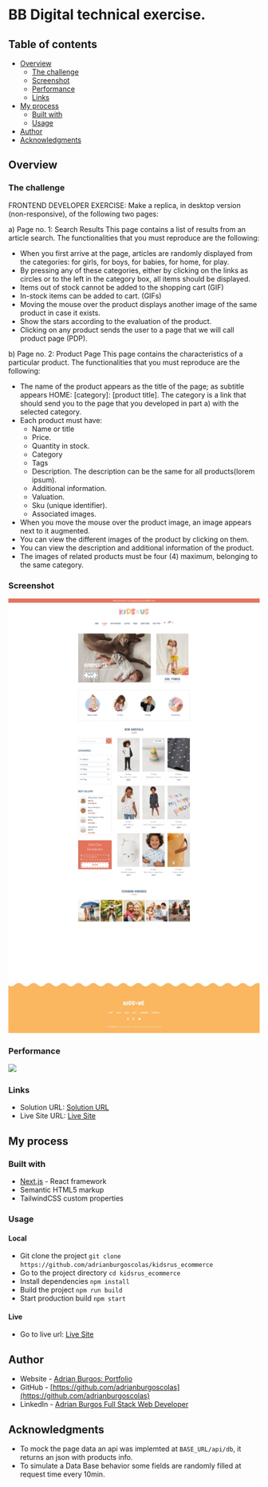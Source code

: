 # BB Digital technical exercise.

## Table of contents

- [Overview](#overview)
  - [The challenge](#the-challenge)
  - [Screenshot](#screenshot)
  - [Performance](#perfermance)
  - [Links](#links)
- [My process](#my-process)
  - [Built with](#built-with)
  - [Usage](#usage)
- [Author](#author)
- [Acknowledgments](#acknowledgments)

## Overview

### The challenge

FRONTEND DEVELOPER EXERCISE:
Make a replica, in desktop version (non-responsive), of the following two pages:

a) Page no. 1: Search Results This page contains a list of results from an article search. The functionalities that you must reproduce are the following:
- When you first arrive at the page, articles are randomly displayed from the categories: for girls, for boys, for babies, for home, for play.
- By pressing any of these categories, either by clicking on the links as circles or to the left in the category box, all items should be displayed.
- Items out of stock cannot be added to the shopping cart (GIF)
- In-stock items can be added to cart. (GIFs)
- Moving the mouse over the product displays another image of the same product in case it exists.
- Show the stars according to the evaluation of the product.
- Clicking on any product sends the user to a page that we will call product page (PDP).

b) Page no. 2: Product Page This page contains the characteristics of a particular product. The functionalities that you must reproduce are the following:

- The name of the product appears as the title of the page; as subtitle appears HOME: [category]: [product title]. The category is a link that should send you to the page that you developed in part a) with the selected category.
- Each product must have:
  - Name or title
  - Price.
  - Quantity in stock.
  - Category
  - Tags
  - Description. The description can be the same for all products(lorem ipsum).
  - Additional information.
  - Valuation.
  - Sku (unique identifier).
  - Associated images.
- When you move the mouse over the product image, an image appears next to it augmented.
- You can view the different images of the product by clicking on them.
- You can view the description and additional information of the product.
- The images of related products must be four (4) maximum, belonging to the same category.

### Screenshot

![](./screenshot.jpg)

### Performance

![](./performace.png)

### Links

- Solution URL: [Solution URL](https://github.com/adrianburgoscolas/kidsrus_ecommerce)
- Live Site URL: [Live Site](https://kidsrus-ecommerce-swqx.vercel.app/)

## My process

### Built with

- [Next.js](https://nextjs.org/) - React framework
- Semantic HTML5 markup
- TailwindCSS custom properties

### Usage

#### Local

- Git clone the project `git clone https://github.com/adrianburgoscolas/kidsrus_ecommerce`
- Go to the project directory `cd kidsrus_ecommerce`
- Install dependencies `npm install`
- Build the project `npm run build`
- Start production build `npm start`

#### Live

- Go to live url: [Live Site](https://kidsrus-ecommerce-swqx.vercel.app/)

## Author

- Website - [Adrian Burgos: Portfolio](https://adrianburgoscolas.github.io/portfolio/)
- GitHub - [https://github.com/adrianburgoscolas](https://github.com/adrianburgoscolas)
- LinkedIn - [Adrian Burgos Full Stack Web Developer](https://www.linkedin.com/in/adrian-burgos-1776a6144/)

## Acknowledgments
- To mock the page data an api was implemted at `BASE_URL/api/db`, it returns an json with products info.
- To simulate a Data Base behavior some fields are randomly filled at request time every 10min.
